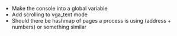 - Make the console into a global variable
- Add scrolling to vga_text mode
- Should there be hashmap of pages a process is using (address + numbers) or something similar